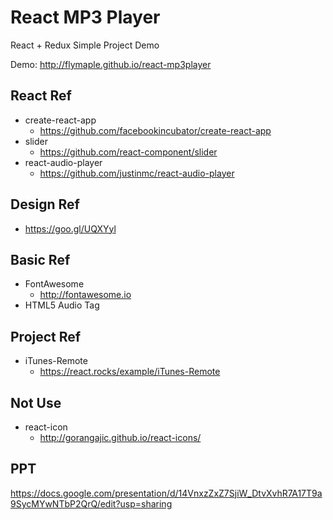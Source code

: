 # React MP3 Player

React + Redux Simple Project Demo

Demo: http://flymaple.github.io/react-mp3player

## React Ref
* create-react-app
  * https://github.com/facebookincubator/create-react-app
* slider
  * https://github.com/react-component/slider
* react-audio-player
  * https://github.com/justinmc/react-audio-player

## Design Ref
* https://goo.gl/UQXYyl

## Basic Ref
* FontAwesome
  * http://fontawesome.io
* HTML5 Audio Tag

## Project Ref
* iTunes-Remote
  * https://react.rocks/example/iTunes-Remote

## Not Use
* react-icon
  * http://gorangajic.github.io/react-icons/
  
## PPT
 https://docs.google.com/presentation/d/14VnxzZxZ7SjiW_DtvXvhR7A17T9a9SycMYwNTbP2QrQ/edit?usp=sharing
